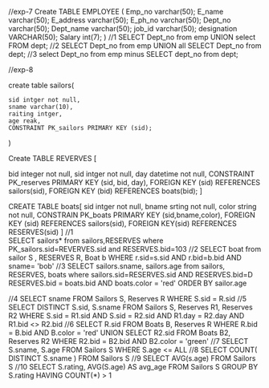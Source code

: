 
//exp-7
Create TABLE EMPLOYEE (
    Emp_no varchar(50);
    E_name varchar(50);
    E_address varchar(50);
    E_ph_no varchar(50);
    Dept_no varchar(50);
    Dept_name varchar(50);
    job_id varchar(50);
    designation VARCHAR(50);
    Salary int(7);
)
//1
SELECT Dept_no from emp UNION select FROM dept;
//2
SELECT Dept_no from emp UNION all SELECT Dept_no from dept;
//3
select Dept_no from emp minus SELECT dept_no from dept;

//exp-8

create table sailors(

    sid intger not null,
    sname varchar(10),
    raiting intger,
    age reak,
    CONSTRAINT PK_sailors PRIMARY KEY (sid);
)

Create TABLE REVERVES [
    
bid integer not null,
sid intger not null,
day datetime not null,
CONSTRAINT PK_reserves PRIMARY KEY (sid, bid, day),
FOREIGN KEY (sid) REFERENCES sailors(sid),
FOREIGN KEY (bid) REFERENCES boats(bid);
]

CREATE TABLE boats[
    sid intger not null,
    bname srting not null,
    color string not null,
    CONSTRAIN PK_boats PRIMARY KEY (sid,bname,color),
    FOREIGN KEY (sid) REFERENCES sailors(sid),
    FOREIGN KEY(sid) REFERENCES RESERVES(sid)
    ]
//1    
SELECT sailors* from sailors,RESERVES  where PK_sailors.sid=REVERVES.sid and RESERVES.bid=103 
//2
SELECT boat from sailor S , RESERVES R, Boat b WHERE r.sid=s.sid AND r.bid=b.bid AND
 sname= 'bob'
//3
SELECT sailors.sname, sailors.age from sailors, RESERVES, boats where sailors.sid=RESERVES.sid AND RESERVES.bid=D RESERVES.bid = boats.bid AND boats.color = 'red'
ORDER BY sailor.age

//4
SELECT sname FROM Sailors S, Reserves R WHERE S.sid = R.sid
//5
SELECT DISTINCT S.sid, S.sname FROM Sailors S, Reserves R1, Reserves R2
WHERE S.sid = R1.sid AND S.sid = R2.sid AND R1.day = R2.day AND R1.bid <> R2.bid
//6
SELECT R.sid FROM Boats B, Reserves R WHERE R.bid = B.bid 
AND B.color = 'red'
UNION SELECT R2.sid FROM Boats B2, Reserves R2
WHERE R2.bid = B2.bid AND B2.color = 'green'
//7
SELECT S.sname, S.age
FROM Sailors S
WHERE S.age <= ALL 
//8
SELECT COUNT( DISTINCT S.sname )
FROM Sailors S
//9
SELECT AVG(s.age)
FROM Sailors S
//10
SELECT S.rating, AVG(S.age) AS avg_age
FROM Sailors S
GROUP BY S.rating
HAVING COUNT(*) > 1
